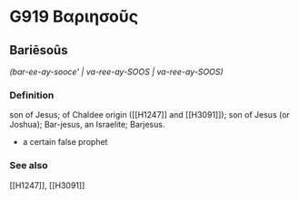 # G919 Βαριησοῦς

## Bariēsoûs

_(bar-ee-ay-sooce' | va-ree-ay-SOOS | va-ree-ay-SOOS)_

### Definition

son of Jesus; of Chaldee origin ([[H1247]] and [[H3091]]); son of Jesus (or Joshua); Bar-jesus, an Israelite; Barjesus.

- a certain false prophet

### See also

[[H1247]], [[H3091]]

